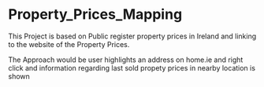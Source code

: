 # Property_Prices_Mapping
This Project is based on Public register property prices in Ireland and linking to the website of the Property Prices. 

The Approach would be user highlights an address on home.ie and right click and information regarding last sold propety prices in nearby location is shown
